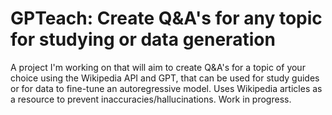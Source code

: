 # GPTeach: Create Q&A's for any topic for studying or data generation

A project I'm working on that will aim to create Q&A's for a topic of your choice using the Wikipedia API and GPT, that can be used for study guides or for data to fine-tune an autoregressive model. Uses Wikipedia articles as a resource to prevent inaccuracies/hallucinations. Work in progress.